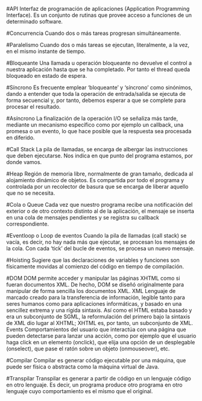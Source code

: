#API
Interfaz de programación de aplicaciones (Application Programming Interface). Es un conjunto de
rutinas que provee acceso a funciones de un determinado software.

#Concurrencia
Cuando dos o más tareas progresan simultáneamente.

#Paralelismo
Cuando dos o más tareas se ejecutan, literalmente, a la vez, en el mismo instante de tiempo.

#Bloqueante
Una llamada u operación bloqueante no devuelve el control a nuestra aplicación hasta que se ha completado. Por tanto el thread queda bloqueado en estado de espera.

#Síncrono
Es frecuente emplear ‘bloqueante’ y ‘síncrono’ como sinónimos, dando a entender que toda la operación de entrada/salida se ejecuta de forma secuencial y, por tanto, debemos esperar a que se complete para procesar el resultado.

#Asíncrono
La finalización de la operación I/O se señaliza más tarde, mediante un mecanismo específico como por ejemplo un callback, una promesa o un evento, lo que hace posible que la respuesta sea procesada en diferido.

#Call Stack
La pila de llamadas, se encarga de albergar las instrucciones que deben ejecutarse. Nos indica en que punto del programa estamos, por donde vamos.

#Heap
Región de memoria libre, normalmente de gran tamaño, dedicada al alojamiento dinámico de objetos. Es compartida por todo el programa y controlada por un recolector de basura que se encarga de liberar aquello que no se necesita.

#Cola o Queue
Cada vez que nuestro programa recibe una notificación del exterior o de otro contexto distinto al de la aplicación, el mensaje se inserta en una cola de mensajes pendientes y se registra su callback correspondiente.

#Eventloop o Loop de eventos
Cuando la pila de llamadas (call stack) se vacía, es decir, no hay nada más que ejecutar, se procesan los mensajes de la cola. Con cada ‘tick’ del bucle de eventos, se procesa un nuevo mensaje.

#Hoisting
Sugiere que las declaraciones de variables y funciones son físicamente movidas al comienzo del
código en tiempo de compilación.

#DOM
DOM permite acceder y manipular las páginas XHTML como si fueran documentos XML. De
hecho, DOM se diseñó originalmente para manipular de forma sencilla los documentos XML.
XML
Lenguaje de marcado creado para la transferencia de información, legible tanto para seres
humanos como para aplicaciones informáticas, y basado en una sencillez extrema y una rígida
sintaxis. Así como el HTML estaba basado y era un subconjunto de SGML, la reformulación del
primero bajo la sintaxis de XML dio lugar al XHTML; XHTML es, por tanto, un subconjunto de
XML.
Events
Comportamientos del usuario que interactúa con una página que pueden detectarse para lanzar
una acción, como por ejemplo que el usuario haga click en un elemento (onclick), que elija una
opción de un desplegable (onselect), que pase el ratón sobre un objeto (onmouseover), etc.

#Compilar
Compilar es generar código ejecutable por una máquina, que puede ser física o abstracta como la máquina virtual de Java.

#Transpilar
Transpilar es generar a partir de código en un lenguaje código en otro lenguaje. Es decir, un programa produce otro programa en otro lenguaje cuyo comportamiento es el mismo que el original.